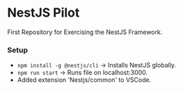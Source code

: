 # NestJS Pilot
First Repository for Exercising the NestJS Framework.

### Setup

 - `npm install -g @nestjs/cli` -> Installs NestJS globally.
 - `npm run start` -> Runs file on localhost:3000.
 - Added extension 'Nestjs/common' to VSCode.

